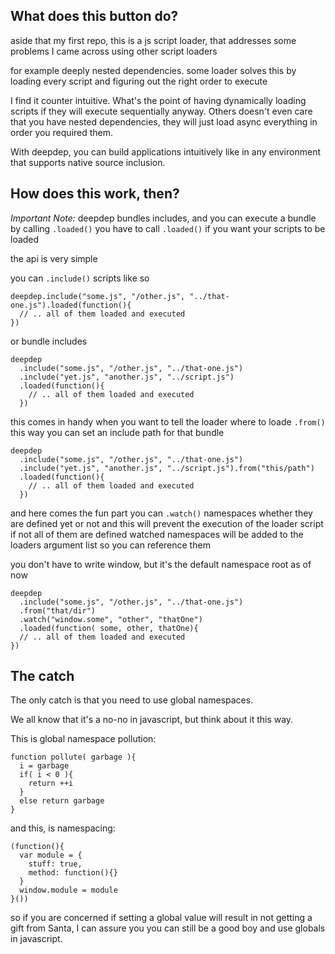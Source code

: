 ## What does this button do?
aside that my first repo, this is a js script loader,
that addresses some problems I came across using other script loaders

for example deeply nested dependencies.
some loader solves this by loading every script and figuring out the right order to execute

I find it counter intuitive. What's the point of having dynamically loading scripts if they
will execute sequentially anyway.
Others doesn't even care that you have nested dependencies, they will just load
async everything in order you required them.

With deepdep, you can build applications intuitively like in any environment that
supports native source inclusion.

## How does this work, then?

*Important Note:*
deepdep bundles includes, and you can execute a bundle by calling `.loaded()`
you have to call `.loaded()` if you want your scripts to be loaded

the api is very simple

you can `.include()` scripts like so

    deepdep.include("some.js", "/other.js", "../that-one.js").loaded(function(){
      // .. all of them loaded and executed
    })

or bundle includes

    deepdep
      .include("some.js", "/other.js", "../that-one.js")
      .include("yet.js", "another.js", "../script.js")
      .loaded(function(){
        // .. all of them loaded and executed
      })

this comes in handy when you want to tell the loader where to loade `.from()`
this way you can set an include path for that bundle


    deepdep
      .include("some.js", "/other.js", "../that-one.js")
      .include("yet.js", "another.js", "../script.js").from("this/path")
      .loaded(function(){
        // .. all of them loaded and executed
      })

and here comes the fun part
you can `.watch()` namespaces whether they are defined yet or not
and this will prevent the execution of the loader script if not all of them are defined
watched namespaces will be added to the loaders argument list so you can reference them

you don't have to write window, but it's the default namespace root as of now

    deepdep
      .include("some.js", "/other.js", "../that-one.js")
      .from("that/dir")
      .watch("window.some", "other", "thatOne")
      .loaded(function( some, other, thatOne){
      // .. all of them loaded and executed
    })

## The catch

The only catch is that you need to use global namespaces.

We all know that it's a no-no in javascript, but think about it this way.

This is global namespace pollution:

    function pollute( garbage ){
      i = garbage
      if( i < 0 ){
        return ++i
      }
      else return garbage
    }

and this, is namespacing:

    (function(){
      var module = {
        stuff: true,
        method: function(){}
      }
      window.module = module
    }())

so if you are concerned if setting a global value will result in not getting a gift from Santa,
I can assure you you can still be a good boy and use globals in javascript.